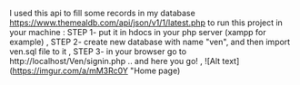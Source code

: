 I used this api to fill some records in my database https://www.themealdb.com/api/json/v1/1/latest.php
to run this project in your machine :
STEP 1- put it in hdocs in your php server (xampp for example) ,
STEP 2- create new database with name "ven", and then import ven.sql file to it ,
STEP 3- in your browser go to http://localhost/Ven/signin.php .. and here you go! ,
![Alt text](https://imgur.com/a/mM3Rc0Y "Home page)
